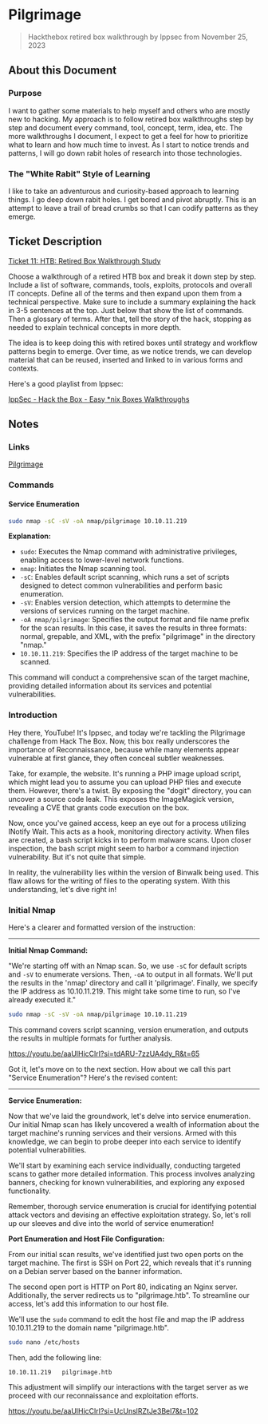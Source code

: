 # Pilgrimage
> Hackthebox retired box walkthrough by Ippsec from November 25, 2023

## About this Document

### Purpose

I want to gather some materials to help myself and others who are mostly new to hacking. My approach is to follow retired box walkthroughs step by step and document every command, tool, concept, term, idea, etc. The more walkthroughs I document, I expect to get a feel for how to prioritize what to learn and how much time to invest. As I start to notice trends and patterns, I will go down rabit holes of research into those technologies.

### The "White Rabit" Style of Learning

I like to take an adventurous and curiosity-based approach to learning things. I go deep down rabit holes. I get bored and pivot abruptly. This is an attempt to leave a trail of bread crumbs so that I can codify patterns as they emerge. 

## Ticket Description

[Ticket 11: HTB: Retired Box Walkthrough Study](https://github.com/Cyberworld-builders/academy/issues/11)

Choose a walkthrough of a retired HTB box and break it down step by step. Include a list of software, commands, tools, exploits, protocols and overall IT concepts. Define all of the terms and then expand upon them from a technical perspective. Make sure to include a summary explaining the hack in 3-5 sentences at the top. Just below that show the list of commands. Then a glossary of terms. After that, tell the story of the hack, stopping as needed to explain technical concepts in more depth.

The idea is to keep doing this with retired boxes until strategy and workflow patterns begin to emerge. Over time, as we notice trends, we can develop material that can be reused, inserted and linked to in various forms and contexts.

Here's a good playlist from Ippsec:

[IppSec - Hack the Box - Easy *nix Boxes Walkthroughs](https://www.youtube.com/playlist?list=PLqyUgadpThTKZ_ZOqeNrxair1EeYZAKT5)

## Notes

### Links
[Pilgrimage](https://www.youtube.com/watch?v=aaUlHicClrI&list=PLqyUgadpThTKZ_ZOqeNrxair1EeYZAKT5&index=1&t=4s)

### Commands

#### Service Enumeration
```bash
sudo nmap -sC -sV -oA nmap/pilgrimage 10.10.11.219
```

**Explanation:**

- `sudo`: Executes the Nmap command with administrative privileges, enabling access to lower-level network functions.
- `nmap`: Initiates the Nmap scanning tool.
- `-sC`: Enables default script scanning, which runs a set of scripts designed to detect common vulnerabilities and perform basic enumeration.
- `-sV`: Enables version detection, which attempts to determine the versions of services running on the target machine.
- `-oA nmap/pilgrimage`: Specifies the output format and file name prefix for the scan results. In this case, it saves the results in three formats: normal, grepable, and XML, with the prefix "pilgrimage" in the directory "nmap."
- `10.10.11.219`: Specifies the IP address of the target machine to be scanned.

This command will conduct a comprehensive scan of the target machine, providing detailed information about its services and potential vulnerabilities.

### Introduction

Hey there, YouTube! It's Ippsec, and today we're tackling the Pilgrimage challenge from Hack The Box. Now, this box really underscores the importance of Reconnaissance, because while many elements appear vulnerable at first glance, they often conceal subtler weaknesses.

Take, for example, the website. It's running a PHP image upload script, which might lead you to assume you can upload PHP files and execute them. However, there's a twist. By exposing the "dogit" directory, you can uncover a source code leak. This exposes the ImageMagick version, revealing a CVE that grants code execution on the box.

Now, once you've gained access, keep an eye out for a process utilizing INotify Wait. This acts as a hook, monitoring directory activity. When files are created, a bash script kicks in to perform malware scans. Upon closer inspection, the bash script might seem to harbor a command injection vulnerability. But it's not quite that simple.

In reality, the vulnerability lies within the version of Binwalk being used. This flaw allows for the writing of files to the operating system. With this understanding, let's dive right in!

### Initial Nmap

Here's a clearer and formatted version of the instruction:

---

**Initial Nmap Command:**

"We're starting off with an Nmap scan. So, we use `-sC` for default scripts and `-sV` to enumerate versions. Then, `-oA` to output in all formats. We'll put the results in the 'nmap' directory and call it 'pilgrimage'. Finally, we specify the IP address as 10.10.11.219. This might take some time to run, so I've already executed it."

```bash
sudo nmap -sC -sV -oA nmap/pilgrimage 10.10.11.219
```

This command covers script scanning, version enumeration, and outputs the results in multiple formats for further analysis.

https://youtu.be/aaUlHicClrI?si=tdARU-7zzUA4dy_R&t=65

Got it, let's move on to the next section. How about we call this part "Service Enumeration"? Here's the revised content:

---

**Service Enumeration:**

Now that we've laid the groundwork, let's delve into service enumeration. Our initial Nmap scan has likely uncovered a wealth of information about the target machine's running services and their versions. Armed with this knowledge, we can begin to probe deeper into each service to identify potential vulnerabilities.

We'll start by examining each service individually, conducting targeted scans to gather more detailed information. This process involves analyzing banners, checking for known vulnerabilities, and exploring any exposed functionality.

Remember, thorough service enumeration is crucial for identifying potential attack vectors and devising an effective exploitation strategy. So, let's roll up our sleeves and dive into the world of service enumeration!

**Port Enumeration and Host File Configuration:**

From our initial scan results, we've identified just two open ports on the target machine. The first is SSH on Port 22, which reveals that it's running on a Debian server based on the banner information.

The second open port is HTTP on Port 80, indicating an Nginx server. Additionally, the server redirects us to "pilgrimage.htb". To streamline our access, let's add this information to our host file.

We'll use the `sudo` command to edit the host file and map the IP address 10.10.11.219 to the domain name "pilgrimage.htb".

```bash
sudo nano /etc/hosts
```

Then, add the following line:

```
10.10.11.219   pilgrimage.htb
```

This adjustment will simplify our interactions with the target server as we proceed with our reconnaissance and exploitation efforts.

https://youtu.be/aaUlHicClrI?si=UcUnslRZtJe3Bel7&t=102
